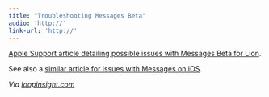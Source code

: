 ```yaml
---
title: "Troubleshooting Messages Beta"
audio: 'http://'
link-url: 'http://'
---
```

<p><a href="http://support.apple.com/kb/TS4196">Apple Support article detailing possible issues with Messages Beta for Lion</a>.</p>
<p>See also a <a href="http://support.apple.com/kb/TS2755">similar article for issues with Messages on iOS</a>.</p>
<p><em>Via <a href="http://www.loopinsight.com/2012/02/17/troubleshooting-messages-beta/">loopinsight.com</a></em></p>
